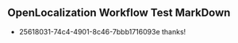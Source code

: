 ## OpenLocalization Workflow Test MarkDown
* 25618031-74c4-4901-8c46-7bbb1716093e thanks!

<!--HONumber=Jul16_HO2-->


